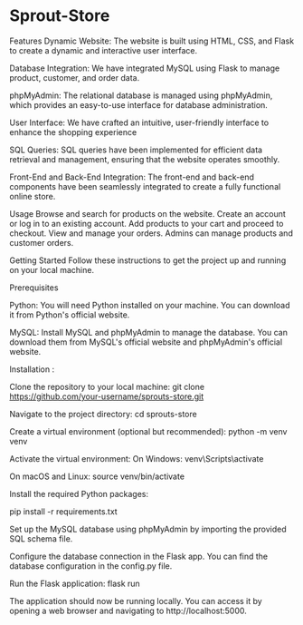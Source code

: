 # Sprout-Store
Features
Dynamic Website: The website is built using HTML, CSS, and Flask to create a dynamic and interactive user interface.

Database Integration: We have integrated MySQL using Flask to manage product, customer, and order data.

phpMyAdmin: The relational database is managed using phpMyAdmin, which provides an easy-to-use interface for database administration.

User Interface: We have crafted an intuitive, user-friendly interface to enhance the shopping experience

SQL Queries: SQL queries have been implemented for efficient data retrieval and management, ensuring that the website operates smoothly.

Front-End and Back-End Integration: The front-end and back-end components have been seamlessly integrated to create a fully functional online store.

Usage
Browse and search for products on the website.
Create an account or log in to an existing account.
Add products to your cart and proceed to checkout.
View and manage your orders.
Admins can manage products and customer orders.

Getting Started
Follow these instructions to get the project up and running on your local machine.

Prerequisites

Python: You will need Python installed on your machine. You can download it from Python's official website.

MySQL: Install MySQL and phpMyAdmin to manage the database. You can download them from MySQL's official website and phpMyAdmin's official website.

Installation :

Clone the repository to your local machine:
git clone https://github.com/your-username/sprouts-store.git

Navigate to the project directory:
cd sprouts-store

Create a virtual environment (optional but recommended):
python -m venv venv

Activate the virtual environment:
On Windows:
venv\Scripts\activate

On macOS and Linux:
source venv/bin/activate


Install the required Python packages:

pip install -r requirements.txt

Set up the MySQL database using phpMyAdmin by importing the provided SQL schema file.

Configure the database connection in the Flask app. You can find the database configuration in the config.py file.

Run the Flask application:
flask run

The application should now be running locally. You can access it by opening a web browser and navigating to http://localhost:5000.
